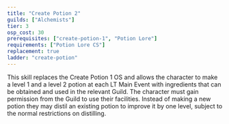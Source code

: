 ```yaml
---
title: "Create Potion 2"
guilds: ["Alchemists"]
tier: 3
osp_cost: 30
prerequisites: ["create-potion-1", "Potion Lore"]
requirements: ["Potion Lore CS"]
replacement: true
ladder: "create-potion"
---
```

This skill replaces the Create Potion 1 OS and allows the character to make a level 1 and a level 2 potion at each LT Main Event with ingredients that can be obtained and used in the relevant Guild. The character must gain permission from the Guild to use their facilities. Instead of making a new potion they may distil an existing potion to improve it by one level, subject to the normal restrictions on distilling.